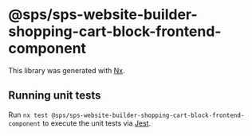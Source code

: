 # @sps/sps-website-builder-shopping-cart-block-frontend-component

This library was generated with [Nx](https://nx.dev).

## Running unit tests

Run `nx test @sps/sps-website-builder-shopping-cart-block-frontend-component` to execute the unit tests via [Jest](https://jestjs.io).
